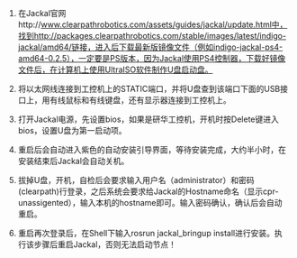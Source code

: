 1.	在Jackal官网http://www.clearpathrobotics.com/assets/guides/jackal/update.html中，找到http://packages.clearpathrobotics.com/stable/images/latest/indigo-jackal/amd64/链接，进入后下载最新版镜像文件（例如indigo-jackal-ps4-amd64-0.2.5），一定要是PS版本，因为Jackal使用PS4控制器，下载好镜像文件后，在计算机上使用UltraISO软件制作U盘启动盘。

2.	将以太网线连接到工控机上的STATIC端口，并将U盘查到该端口下面的USB接口上，用有线鼠标和有线键盘，还有显示器连接到工控机上。

3.	打开Jackal电源，先设置bios，如果是研华工控机，开机时按Delete键进入bios，设置U盘为第一启动项。

4.	重启后会自动进入紫色的自动安装引导界面，等待安装完成，大约半小时，在安装结束后Jackal会自动关机。

5.	拔掉U盘，开机，自检后会要求输入用户名（administrator）和密码(clearpath)行登录，之后系统会要求给Jackal的Hostname命名（显示cpr-unassigented），输入本机的hostname即可。输入密码确认，确认后会自动重启。

6.	重启再次登录后，在Shell下输入rosrun jackal_bringup install进行安装。执行该步骤后重启Jackal，否则无法启动节点！
